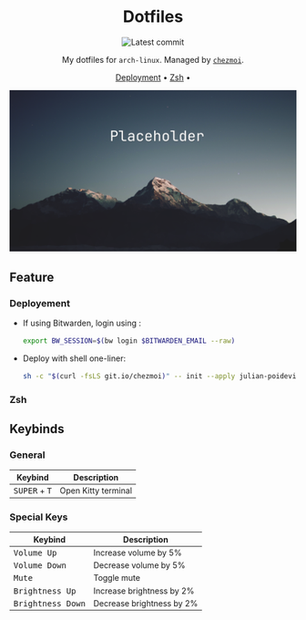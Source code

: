<div align="center">

# Dotfiles

![Latest commit](https://img.shields.io/github/last-commit/julian-poidevin/dotfiles?style=flat)

My dotfiles for `arch-linux`. Managed by [`chezmoi`](https://github.com/twpayne/chezmoi).

[Deployment](#Deployement) • [Zsh](#zsh) •

<picture>
  <img alt="" src="https://github.com/julian-poidevin/dotfiles/blob/main/docs/screenshots/dark.png">
</picture>
</div>

## Feature
### Deployement
* If using Bitwarden, login using :

  ```sh
  export BW_SESSION=$(bw login $BITWARDEN_EMAIL --raw)
  ```

* Deploy with shell one-liner:
    ```sh
    sh -c "$(curl -fsLS git.io/chezmoi)" -- init --apply julian-poidevin
    ```

### Zsh

## Keybinds

### General

| Keybind                                            | Description                                   |
| -------------------------------------------------- | --------------------------------------------- |
| <kbd>SUPER</kbd> + <kbd>T</kbd>                    | Open Kitty terminal                           |

### Special Keys

| Keybind                    | Description                 |
| -------------------------- | --------------------------- |
| <kbd>Volume Up</kbd>       | Increase volume by 5%       |
| <kbd>Volume Down</kbd>     | Decrease volume by 5%       |
| <kbd>Mute</kbd>            | Toggle mute                 |
| <kbd>Brightness Up</kbd>   | Increase brightness by 2%   |
| <kbd>Brightness Down</kbd> | Decrease brightness by 2%   |